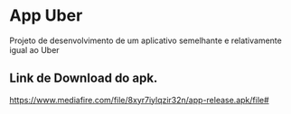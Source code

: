 # App Uber

Projeto de desenvolvimento de um aplicativo semelhante e relativamente igual ao Uber

## Link de Download do apk.

https://www.mediafire.com/file/8xyr7iylqzir32n/app-release.apk/file#
